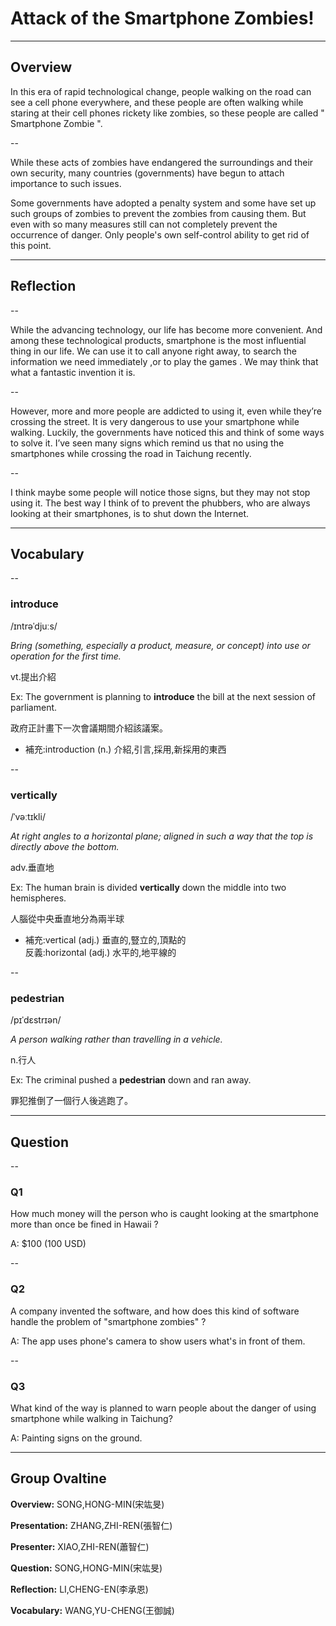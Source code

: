 # Attack of the Smartphone Zombies!

---

## Overview

In this era of rapid technological change, people walking on the road can see a cell phone everywhere, and these people are often walking while staring at their cell phones rickety like zombies, so these people are called " Smartphone Zombie ".

--

While these acts of zombies have endangered the surroundings and their own security, many countries (governments) have begun to attach importance to such issues.

Some governments have adopted a penalty system and some have set up such groups of zombies to prevent the zombies from causing them.  But even with so many measures still can not completely prevent the occurrence of danger.  Only people's own self-control ability to get rid of this point.

---

## Reflection

--

While the advancing technology, our life has become more convenient. And among these technological products, smartphone is the most influential thing in our life. We can use it to call anyone right away, to search the information we need immediately ,or to play the games . We may think that what a fantastic invention it is.

--

However, more and more people are addicted to using it, even while they’re crossing the street. It is very dangerous to use your smartphone while walking. Luckily, the governments have noticed this and think of some ways to solve it. I’ve seen many signs which remind us that no using the smartphones while crossing the road in Taichung recently. 

--

I think maybe some people will notice those signs, but they may not stop using it. The best way I think of to prevent the phubbers, who are always looking at their smartphones, is to shut down the Internet. 

---

## Vocabulary

--

### introduce
/ɪntrəˈdjuːs/

*Bring (something, especially a product, measure, or concept) into use or operation for the first time.*

vt.提出介紹

Ex: The government is planning to **introduce** the bill at the next session of parliament.

政府正計畫下一次會議期間介紹該議案。

- 補充:introduction (n.) 介紹,引言,採用,新採用的東西

--

### vertically
/ˈvəːtɪkli/

*At right angles to a horizontal plane; aligned in such a way that the top is directly above the bottom.*

adv.垂直地

Ex: The human brain is divided **vertically** down the middle into two hemispheres.

人腦從中央垂直地分為兩半球

- 補充:vertical (adj.) 垂直的,豎立的,頂點的 <br>
  反義:horizontal (adj.) 水平的,地平線的

--

### pedestrian
/pɪˈdɛstrɪən/

*A person walking rather than travelling in a vehicle.*

n.行人

Ex: The criminal pushed a **pedestrian** down and ran away.

罪犯推倒了一個行人後逃跑了。

---

## Question

--

### Q1

How much money will the person who is caught looking at the smartphone more than once be fined in Hawaii ?

A: $100 (100 USD) <!-- .element: class="fragment" -->

--

### Q2

A company invented the software, and how does this kind of software handle the problem of "smartphone zombies" ?

A: The app uses phone's camera to show users what's in front of them. <!-- .element: class="fragment" -->

--

### Q3

What kind of the way is planned to warn people about the danger of using smartphone while walking in Taichung?

A: Painting signs on the ground. <!-- .element: class="fragment" -->

---

## Group Ovaltine
**Overview:** SONG,HONG-MIN(宋竑旻)

**Presentation:** ZHANG,ZHI-REN(張智仁)

**Presenter:** XIAO,ZHI-REN(蕭智仁)

**Question:** SONG,HONG-MIN(宋竑旻)

**Reflection:** LI,CHENG-EN(李承恩)

**Vocabulary:** WANG,YU-CHENG(王御誠)
